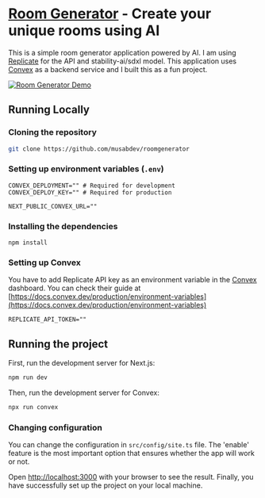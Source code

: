 # [Room Generator](https://roomgenerator.vercel.app) - Create your unique rooms using AI

This is a simple room generator application powered by AI. I am using [Replicate](https://replicate.com) for the API and stability-ai/sdxl model. This application uses [Convex](https://convex.dev) as a backend service and I built this as a fun project.

[![Room Generator Demo](https://img.youtube.com/vi/h-8QpqYG6EI/maxresdefault.jpg)](https://www.youtube.com/watch?v=h-8QpqYG6EI)

## Running Locally

### Cloning the repository

```bash
git clone https://github.com/musabdev/roomgenerator
```

### Setting up environment variables (`.env`)

```
CONVEX_DEPLOYMENT="" # Required for development
CONVEX_DEPLOY_KEY="" # Required for production

NEXT_PUBLIC_CONVEX_URL=""
```

### Installing the dependencies

```
npm install
```

### Setting up Convex

You have to add Replicate API key as an environment variable in the [Convex](https://convex.dev) dashboard. You can check their guide at [https://docs.convex.dev/production/environment-variables](https://docs.convex.dev/production/environment-variables)

```
REPLICATE_API_TOKEN=""
```

## Running the project

First, run the development server for Next.js:

```bash
npm run dev
```

Then, run the development server for Convex:

```bash
npx run convex
```

### Changing configuration

You can change the configuration in `src/config/site.ts` file. The 'enable' feature is the most important option that ensures whether the app will work or not.

Open [http://localhost:3000](http://localhost:3000) with your browser to see the result. Finally, you have successfully set up the project on your local machine.
